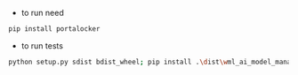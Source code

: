 * to run need
```py
pip install portalocker
```

* to run tests
```sh
python setup.py sdist bdist_wheel; pip install .\dist\wml_ai_model_managers-0.0.1-py3-none-any.whl --force-reinstall;python .\examples\train.py
```
